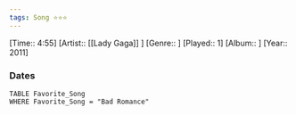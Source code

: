 ```yaml
---
tags: Song ⭐⭐⭐ 
---
```

[Time:: 4:55]
[Artist:: [[Lady Gaga]] ]
[Genre:: ]
[Played:: 1]
[Album:: ]
[Year:: 2011]
### Dates
````dataview
TABLE Favorite_Song
WHERE Favorite_Song = "Bad Romance"
````